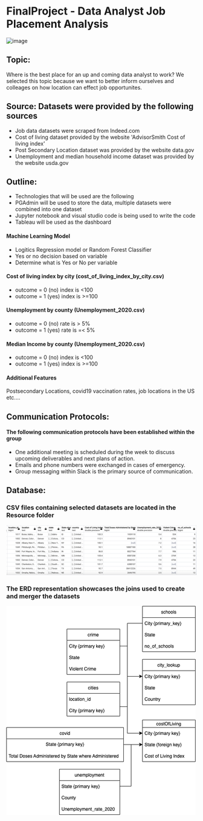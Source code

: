 # FinalProject - Data Analyst Job Placement Analysis
![image](https://user-images.githubusercontent.com/87907584/147476902-32ce9208-6abb-47ef-9dd0-c538478dbf67.png)


## Topic: 
Where is the best place for an up and coming data analyst to work? We selected this topic because we want to better inform ourselves and colleages on how location can effect job opportunites.
## Source: Datasets were provided by the following sources
- Job data datasets were scraped from Indeed.com
- Cost of living dataset provided by the website 'AdvisorSmith Cost of living index'
- Post Secondary Location dataset was provided by the website data.gov
- Unemployment and median household income dataset was provided by the website usda.gov
## Outline:
- Technologies that will be used are the following
- PGAdmin will be used to store the data, multiple datasets were combined into one dataset
- Jupyter notebook and visual studio code is being used to write the code
- Tableau will be used as the dashboard 

#### Machine Learning Model 
- Logitics Regression model or Random Forest Classifier
- Yes or no decision based on variable
- Determine what is Yes or No per variable

#### Cost of living index by city (cost_of_living_index_by_city.csv)

- outcome = 0 (no) index is <100
- outcome = 1 (yes) index is >=100

#### Unemployment by county (Unemployment_2020.csv)
- outcome = 0 (no) rate is > 5%
- outcome = 1 (yes) rate is =< 5%

#### Median Income by county (Unemployment_2020.csv)
- outcome = 0 (no) index is <100
- outcome = 1 (yes) index is >=100

#### Additional Features
Postsecondary Locations, covid19 vaccination rates, job locations in the US etc....





## Communication Protocols:
#### The following communication protocols have been established within the group
-	One additional meeting is scheduled during the week to discuss upcoming deliverables and next plans of action.
-	Emails and phone numbers were exchanged in cases of emergency.
-	Group messaging within Slack is the primary source of communication.

## Database:
### CSV files containing selected datasets are located in the Resource folder<br/>
![Dataset](https://github.com/mrodenberg9055/FinalProject/blob/main/static/images/v-cityView.png)<br />
### The ERD representation showcases the joins used to create and merger the datasets<br />
![Dataset](https://github.com/mrodenberg9055/FinalProject/blob/main/static/images/DataAnalystERD.drawio.png)

